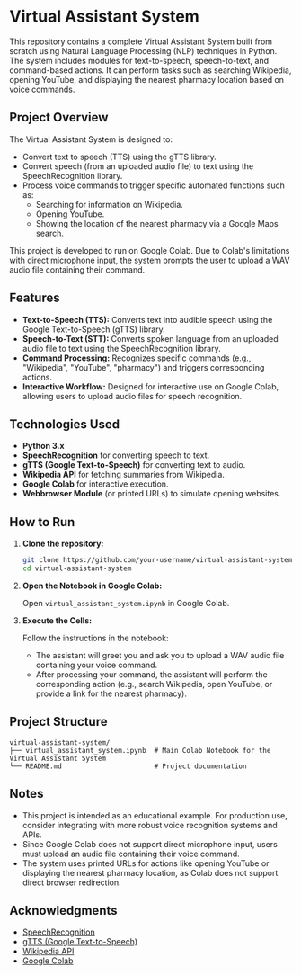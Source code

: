 # Virtual Assistant System

This repository contains a complete Virtual Assistant System built from scratch using Natural Language Processing (NLP) techniques in Python. The system includes modules for text-to-speech, speech-to-text, and command-based actions. It can perform tasks such as searching Wikipedia, opening YouTube, and displaying the nearest pharmacy location based on voice commands.

## Project Overview

The Virtual Assistant System is designed to:
- Convert text to speech (TTS) using the gTTS library.
- Convert speech (from an uploaded audio file) to text using the SpeechRecognition library.
- Process voice commands to trigger specific automated functions such as:
  - Searching for information on Wikipedia.
  - Opening YouTube.
  - Showing the location of the nearest pharmacy via a Google Maps search.

This project is developed to run on Google Colab. Due to Colab's limitations with direct microphone input, the system prompts the user to upload a WAV audio file containing their command.

## Features

- **Text-to-Speech (TTS):** Converts text into audible speech using the Google Text-to-Speech (gTTS) library.
- **Speech-to-Text (STT):** Converts spoken language from an uploaded audio file to text using the SpeechRecognition library.
- **Command Processing:** Recognizes specific commands (e.g., "Wikipedia", "YouTube", "pharmacy") and triggers corresponding actions.
- **Interactive Workflow:** Designed for interactive use on Google Colab, allowing users to upload audio files for speech recognition.

## Technologies Used

- **Python 3.x**
- **SpeechRecognition** for converting speech to text.
- **gTTS (Google Text-to-Speech)** for converting text to audio.
- **Wikipedia API** for fetching summaries from Wikipedia.
- **Google Colab** for interactive execution.
- **Webbrowser Module** (or printed URLs) to simulate opening websites.

## How to Run

1. **Clone the repository:**

   ```bash
   git clone https://github.com/your-username/virtual-assistant-system.git
   cd virtual-assistant-system
   ```

2. **Open the Notebook in Google Colab:**

   Open `virtual_assistant_system.ipynb` in Google Colab.

3. **Execute the Cells:**

   Follow the instructions in the notebook:
   - The assistant will greet you and ask you to upload a WAV audio file containing your voice command.
   - After processing your command, the assistant will perform the corresponding action (e.g., search Wikipedia, open YouTube, or provide a link for the nearest pharmacy).

## Project Structure

```
virtual-assistant-system/
├── virtual_assistant_system.ipynb  # Main Colab Notebook for the Virtual Assistant System
└── README.md                       # Project documentation
```

## Notes

- This project is intended as an educational example. For production use, consider integrating with more robust voice recognition systems and APIs.
- Since Google Colab does not support direct microphone input, users must upload an audio file containing their voice command.
- The system uses printed URLs for actions like opening YouTube or displaying the nearest pharmacy location, as Colab does not support direct browser redirection.


## Acknowledgments

- [SpeechRecognition](https://pypi.org/project/SpeechRecognition/)
- [gTTS (Google Text-to-Speech)](https://pypi.org/project/gTTS/)
- [Wikipedia API](https://pypi.org/project/wikipedia/)
- [Google Colab](https://colab.research.google.com/)

